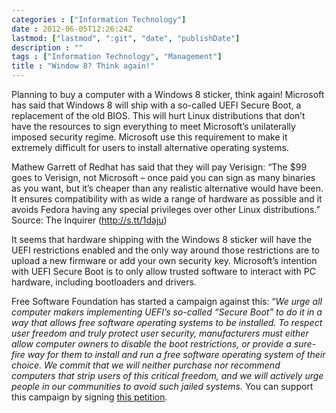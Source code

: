 ```yaml
---
categories : ["Information Technology"]
date : 2012-06-05T12:26:24Z
lastmod: ["lastmod", ":git", "date", "publishDate"]
description : ""
tags : ["Information Technology", "Management"]
title : "Window 8? Think again!"
---
```



Planning to buy a computer with a Windows 8 sticker, think again! Microsoft has said that Windows 8 will ship with a so-called UEFI Secure Boot, a replacement of the old BIOS. This will hurt Linux distributions that don’t have the resources to sign everything to meet Microsoft’s unilaterally imposed security regime. Microsoft use this requirement to make it extremely difficult for users to install alternative operating systems.

Mathew Garrett of Redhat has said that they will pay Verisign: “The $99 goes to Verisign, not Microsoft – once paid you can sign as many binaries as you want, but it’s cheaper than any realistic alternative would have been. It ensures compatibility with as wide a range of hardware as possible and it avoids Fedora having any special privileges over other Linux distributions.” Source: The Inquirer (http://s.tt/1daju)

It seems that hardware shipping with the Windows 8 sticker will have the UEFI restrictions enabled and the only way around those restrictions are to upload a new firmware or add your own security key. Microsoft’s intention with UEFI Secure Boot is to only allow trusted software to interact with PC hardware, including bootloaders and drivers.

Free Software Foundation has started a campaign against this: “*We urge all computer makers implementing UEFI’s so-called “Secure Boot” to do it in a way that allows free software operating systems to be installed. To respect user freedom and truly protect user security, manufacturers must either allow computer owners to disable the boot restrictions, or provide a sure-fire way for them to install and run a free software operating system of their choice. We commit that we will neither purchase nor recommend computers that strip users of this critical freedom, and we will actively urge people in our communities to avoid such jailed systems.* You can support this campaign by signing [this petition](http://www.fsf.org/campaigns/secure-boot-vs-restricted-boot/statement "petition").

